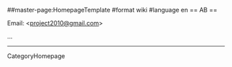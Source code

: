 ##master-page:HomepageTemplate
#format wiki
#language en
== AB ==

Email: <<project2010@gmail.com>>

...

----
CategoryHomepage
